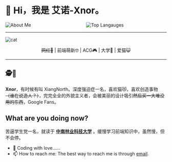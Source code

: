 # 🌱 Hi，我是 艾诺-Xnor。

<div style="display: flex;width:100%;justify-content: space-between;"> 
  <img style="flex: 1;" alt="About Me" src="https://github-readme-stats.vercel.app/api?username=xnor-bear&show_icons=true&hide_border=true&hide=contribs" />
  <img style="flex: 1;" alt="Top Langauges" src="https://github-readme-stats.vercel.app/api/top-langs/?username=xnor-bear&layout=compact&show_icons=true&hide_border=true" />
</div>

--------

![cat](https://raw.githubusercontent.com/Xnor-bear/Living-room-for-Pic/master/cat1.gif)

<center> <s>网红👻</s> | 前端萌新🤓 | ACG🎮 | 大学🐶 | 爱猫😺 </center>

--------

## 🕵🎏
**Xnor**，有时候有叫 XiangNorth。深度强迫症一名，喜欢猫😻，喜欢创造事物<s>（谁在说造人？）</s>，完完全全的外貌主义者，会被美丽的设计吸引~~然后买一大堆没用的东西~~，Google Fans。

## What are you doing now?
苦逼学生党一名，就读于 **[中南林业科技大学](http://www.csuft.edu.cn/)** 。缓慢学习前端知识中，虽然慢，但不会停。

- 🔭 Coding with love……
- 📫 How to reach me: The best way to reach me is through [email](mailto:xiangnorth@qq.com).
